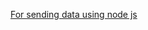 <a href="https://raddy.co.uk/blog/using-node-js-with-mysql-crud-xampp-phpmyadmin/"> For sending data using node js</a>